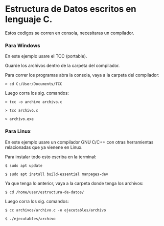 # Estructura de Datos escritos en lenguaje C.

Estos codigos se corren en consola, necesitaras un compilador.

### Para Windows

En este ejemplo usare el TCC (portable).

Guarde los archivos dentro de la carpeta del compilador.

Para correr los programas abra la consola, vaya a la carpeta del compilador:

```> cd C:/User/Documents/TCC```

Luego corra los sig. comandos:

```> tcc -o archivo archivo.c```

```> tcc archivo.c```

```> archivo.exe```

### Para Linux

En este ejemplo usare un compilador GNU C/C++ con otras herramientas relacionadas que ya vienene en Linux.

Para instalar todo esto escriba en la terminal:

```$ sudo apt update```

```$ sudo apt install build-essential manpages-dev```

Ya que tenga lo anterior, vaya a la carpeta donde tenga los archivos:

```$ cd /home/user/estructura-de-datos/```

Luego corra los sig. comandos:

```$ cc archivos/archivo.c -o ejecutables/archivo```

```$ ./ejecutables/archivo```